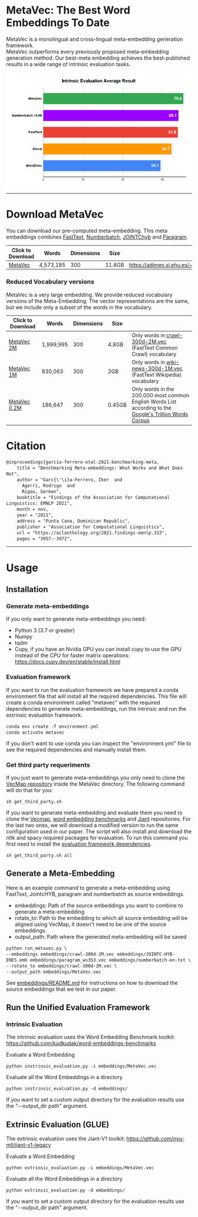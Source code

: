 # MetaVec: The Best Word Embeddings To Date
MetaVec is a monolingual and cross-lingual meta-embedding generation framework.  
MetaVec outperforms every previously proposed meta-embedding generation method. Our best-meta embedding achieves the best-published results in a wide range of intrinsic evaluation tasks. 

![Intrinsic Evaluation Average Results](Results.png "MetaVec Results")
____

# Download MetaVec

You can download our pre-computed meta-embedding. 
This meta embeddings combines [FastText](https://fasttext.cc/docs/en/english-vectors.html), [Numberbatch](https://github.com/commonsense/conceptnet-numberbatch), [JOINTChyb](http://ixa2.si.ehu.es/ukb/bilingual_embeddings.html) and [Paragram](https://github.com/jwieting/paragram-word).

| Click to Download                                                   | Words     | Dimensions | Size   | Link                                                     |
|---------------------------------------------------------------------|-----------|------------|--------|----------------------------------------------------------|
| [MetaVec](https://adimen.si.ehu.es/~igarcia/embeddings/MetaVec.zip) | 4,573,185 | 300        | 11.8GB | https://adimen.si.ehu.es/~igarcia/embeddings/MetaVec.zip |

### Reduced Vocabulary versions
MetaVec is a very large embedding. We provide reduced vocabulary versions of the Meta-Embedding. The vector representations are the same,
but we include only a subset of the words in the vocabulary.

| Click to Download                                                               | Words     | Dimensions | Size   |                                                                                                                                                   |
|---------------------------------------------------------------------------------|-----------|------------|--------|---------------------------------------------------------------------------------------------------------------------------------------------------|
| [MetaVec 2M]( https://adimen.si.ehu.es/~igarcia/embeddings/MetaVec_2M.zip)      | 1,999,995 | 300        | 4.8GB  | Only words in [crawl-300d-2M.vec](https://fasttext.cc/docs/en/english-vectors.html) (FastText Common Crawl) vocabulary                            |
| [MetaVec 1M](https://adimen.si.ehu.es/~igarcia/embeddings/MetaVec_1M.zip)       | 830,063   | 300        | 2GB    | Only words in  [wiki-news-300d-1M.vec](https://fasttext.cc/docs/en/english-vectors.html)  (FastText Wikipedia) vocabulary                         |
| [MetaVec 0.2M](https://adimen.si.ehu.es/~igarcia/embeddings/MetaVec_200000.zip) | 186,647   | 300        | 0.45GB | Only words in the 200,000 most common English Words List according to the  [Google's Trillion Words Corpus](https://books.google.com/ngrams/info) |

# Citation
```
@inproceedings{garcia-ferrero-etal-2021-benchmarking-meta,
    title = "Benchmarking Meta-embeddings: What Works and What Does Not",
    author = "Garc{\'\i}a-Ferrero, Iker  and
      Agerri, Rodrigo  and
      Rigau, German",
    booktitle = "Findings of the Association for Computational Linguistics: EMNLP 2021",
    month = nov,
    year = "2021",
    address = "Punta Cana, Dominican Republic",
    publisher = "Association for Computational Linguistics",
    url = "https://aclanthology.org/2021.findings-emnlp.333",
    pages = "3957--3972",
```

____
# Usage
## Installation 

### Generate meta-embeddings
If you only want to generate meta-embeddings you need:
- Python 3 (3.7 or greater)
- Numpy
- tqdm
- Cupy, if you have an Nvidia GPU you can install cupy to use the GPU instead of the CPU for faster matrix operations: https://docs.cupy.dev/en/stable/install.html

### Evaluation framework
If you want to run the evaluation framework we have prepared a conda environment file that will install all the required dependencies. 
This file will create a conda environment called "metavec" with the required dependencies to generate meta-embeddings, run the intrinsic and run the extrinsic evaluation framework. 
```
conda env create -f environment.yml
conda activate metavec
```

If you don't want to use conda you can inspect the "environment.yml" file to see the required dependencies and manually install them.

### Get third party requeriments
If you just want to generate meta-embeddings you only need to clone the [VecMap repository](https://github.com/artetxem/vecmap) inside the MetaVec directory. The following command will do that for you:
```
sh get_third_party.sh
```

If you want to generate meta-embedding and evaluate them you need to clone the [Vecmap](https://github.com/artetxem/vecmap), [word embedding benchmarks](https://github.com/kudkudak/word-embeddings-benchmarks) and [Jiant](https://github.com/nyu-mll/jiant-v1-legacy) repositories. For the last two ones, we will download a modified version to run the same configuration used in our paper. The script will also install and download the nltk and spacy required packages for evaluation. To run this command you first need to install the [evaluation framework dependencies](#evaluation-framework).
```
sh get_third_party.sh all
```

## Generate a Meta-Embedding

Here is an example command to generate a meta-embedding using FastText, JointcHYB, paragram and numberbatch as source embeddings.   
- embeddings: Path of the source embeddings you want to combine to generate a meta-embedding
- rotate_to: Path to the embedding to which all source embedding will be aligned using VecMap, it doesn't need to be one of the source embeddings. 
- output_path: Path where the generated meta-embedding will be saved
```
python run_metavec.py \
--embeddings embeddings/crawl-300d-2M.vec embeddings/JOINTC-HYB-ENES.emb embeddings/paragram_ws353.vec embeddings/numberbatch-en.txt \
--rotate_to embeddings/crawl-300d-2M.vec \
--output_path embeddings/MetaVec.vec
```

See [embeddings/README.md](embeddings/README.md) for instructions on how to download the source embeddings that we test in our paper.

## Run the Unified Evaluation Framework

### Intrinsic Evaluation
The intrinsic evaluation uses the Word Embedding Benchmark toolkit: https://github.com/kudkudak/word-embeddings-benchmarks


Evaluate a Word Embedding
```
python instrinsic_evaluation.py -i embeddings/MetaVec.vec
```

Evaluate all the Word Embeddings in a directory

```
python instrinsic_evaluation.py -d embeddings/
```

If you want to set a custom output directory for the evaluation results use the "--output_dir path" argument.

## Extrinsic Evaluation (GLUE)
The extrinsic evaluation uses the Jiant-V1 toolkit: https://github.com/nyu-mll/jiant-v1-legacy

Evaluate a Word Embedding
```
python extrinsic_evaluation.py -i embeddings/MetaVec.vec
```

Evaluate all the Word Embeddings in a directory

```
python extrinsic_evaluation.py -d embeddings/
```

If you want to set a custom output directory for the evaluation results use the "--output_dir path" argument.

